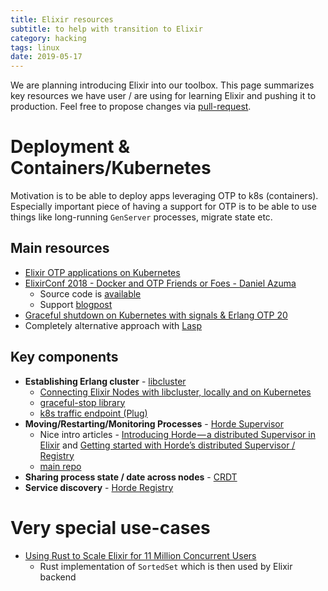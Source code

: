 ```yaml
---
title: Elixir resources
subtitle: to help with transition to Elixir
category: hacking
tags: linux
date: 2019-05-17
---
```


We are planning introducing Elixir into our toolbox. This page summarizes key resources we have user / are using for learning Elixir and pushing it to production. Feel free to propose changes via [pull-request](https://github.com/bobek/bobek.cz/blob/master/source/blog/2019/elixir-resources.html.md).

# Deployment & Containers/Kubernetes

Motivation is to be able to deploy apps leveraging OTP to k8s (containers). Especially important piece of having a support for OTP is to be able to use things like long-running `GenServer` processes, migrate state etc.

## Main resources

* [Elixir OTP applications on Kubernetes](https://engineering.dollarshaveclub.com/elixir-otp-applications-on-kubernetes-9944636b8609)
* [ElixirConf 2018 - Docker and OTP Friends or Foes - Daniel Azuma](https://www.youtube.com/watch?v=nLApFANtkHs)
  * Source code is [available](https://github.com/ElixirSeattle/tanx)
  * Support [blogpost](https://daniel-azuma.com/articles/talks/elixirconf-2018)
* [Graceful shutdown on Kubernetes with signals & Erlang OTP 20](https://medium.com/@ellispritchard/graceful-shutdown-on-kubernetes-with-signals-erlang-otp-20-a22325e8ae98)
* Completely alternative approach with [Lasp](https://lasp-lang.readme.io)

## Key components

* **Establishing Erlang cluster** - [libcluster](https://hex.pm/packages/libcluster)
  * [Connecting Elixir Nodes with libcluster, locally and on Kubernetes](https://www.poeticoding.com/connecting-elixir-nodes-with-libcluster-locally-and-on-kubernetes/)
  * [graceful-stop library](https://github.com/botsquad/graceful_stop)
  * [k8s traffic endpoint (Plug)](https://github.com/Financial-Times/k8s_traffic_plug)
* **Moving/Restarting/Monitoring Processes** - [Horde Supervisor](https://hexdocs.pm/horde/Horde.Supervisor.html)
  * Nice intro articles - [Introducing Horde — a distributed Supervisor in Elixir](https://medium.com/@derek.kraan2/introducing-horde-a-distributed-supervisor-in-elixir-4be3259cc142) and [Getting started with Horde’s distributed Supervisor / Registry](https://medium.com/@derek.kraan2/getting-started-with-hordes-distributed-supervisor-registry-f3017208e1ce)
  * [main repo](https://github.com/derekkraan/horde)
* **Sharing process state / date across nodes** - [CRDT](https://github.com/derekkraan/delta_crdt_ex)
* **Service discovery** - [Horde Registry](https://hexdocs.pm/horde/Horde.Registry.html)

# Very special use-cases

* [Using Rust to Scale Elixir for 11 Million Concurrent Users](https://blog.discordapp.com/using-rust-to-scale-elixir-for-11-million-concurrent-users-c6f19fc029d3)
  * Rust implementation of `SortedSet` which is then used by Elixir backend
